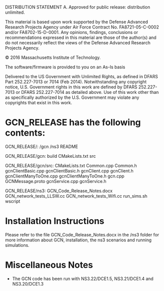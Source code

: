 DISTRIBUTION STATEMENT A. Approved for public release: distribution unlimited.

This material is based upon work supported by the Defense Advanced Research Projects Agency under Air Force Contract No. FA8721-05-C-0002 and/or FA8702-15-D-0001. 
Any opinions, findings, conclusions or recommendations expressed in this material are those of the author(s) and do not necessarily reflect the views of the Defense Advanced Research Projects Agency.

© 2016 Massachusetts Institute of Technology.

The software/firmware is provided to you on an As-Is basis

Delivered to the US Government with Unlimited Rights, as defined in DFARS Part 252.227-7013 or 7014 (Feb 2014). 
Notwithstanding any copyright notice, U.S. Government rights in this work are defined by DFARS 252.227-7013 or DFARS 252.227-7014 as detailed above. 
Use of this work other than as specifically authorized by the U.S. Government may violate any copyrights that exist in this work.


GCN_RELEASE has the following contents:
==============================================
GCN_RELEASE/:
  /gcn
  /ns3
  README

GCN_RELEASE/gcn:
  build
  CMakeLists.txt
  src

GCN_RELEASE/gcn/src:
  CMakeLists.txt
  Common.cpp
  Common.h
  gcnClientBasic.cpp
  gcnClientBasic.h
  gcnClient.cpp
  gcnClient.h
  gcnClientManyToOne.cpp
  gcnClientManyToOne.h
  gcn.cpp
  GCNMessage.proto
  gcnService.cpp
  gcnService.h

GCN_RELEASE/ns3:
  GCN_Code_Release_Notes.docx
  GCN_network_tests_LLSW.cc
  GCN_network_tests_Wifi.cc
  run_sims.sh
  wscript


Installation Instructions
============================================================
Please refer to the file GCN_Code_Release_Notes.docx in the /ns3 folder for more information about GCN, 
installation, the ns3 scenarios and running simulations.

Miscellaneous Notes
===========================================================
* The GCN code has been run with NS3.22/DCE1.5, NS3.21/DCE1.4 and NS3.20/DCE1.3

